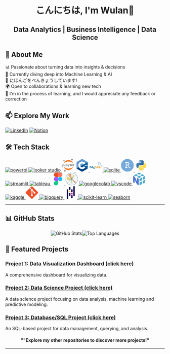 <h1 align="center">こんにちは, I'm Wulan👋</h1>
<h2 align="center">Data Analytics | Business Intelligence | Data Science</h2>


## 🌟 About Me

📊 Passionate about turning data into insights & decisions  
🤖 Currently diving deep into Machine Learning & AI  
🎯 にほんごをべんきょうしています!  
🌍 Open to collaborations & learning new tech  
🤝 I'm in the process of learning, and I would appreciate any feedback or correction  

## 📫 Explore My Work

[![LinkedIn](https://img.shields.io/badge/LinkedIn-0077B5?style=for-the-badge&logo=linkedin&logoColor=white)](https://linkedin.com/in/YourUsername)
[![Notion](https://img.shields.io/badge/Notion-000000?style=for-the-badge&logo=notion&logoColor=white)](https://notion.so/YourPage)


## 🛠️ Tech Stack
<p align="left">
  <!-- Power BI -->
  <a href="https://powerbi.microsoft.com/" target="_blank" rel="noreferrer">
    <img src="https://upload.wikimedia.org/wikipedia/commons/c/cf/New_Power_BI_Logo.svg" alt="powerbi" width="40" height="40"/>
  </a>
  
  <!-- Looker Studio -->
   <a href="https://lookerstudio.google.com/" target="_blank" rel="noreferrer">
    <img src="https://raw.githubusercontent.com/simple-icons/simple-icons/master/icons/googleanalytics.svg" alt="looker studio" width="40" height="40"/>
  </a>
  
  <!-- Jupyter -->
  <a href="https://jupyter.org/" target="_blank" rel="noreferrer">
    <img src="https://raw.githubusercontent.com/devicons/devicon/master/icons/jupyter/jupyter-original-wordmark.svg" alt="jupyter" width="40" height="40"/>
  </a>
  
  <!-- Dev C++ -->
  <a href="https://www.bloodshed.net/" target="_blank" rel="noreferrer">
    <img src="https://raw.githubusercontent.com/devicons/devicon/master/icons/cplusplus/cplusplus-original.svg" alt="dev c++" width="40" height="40"/>
  </a>
  
  <!-- MySQL -->
  <a href="https://www.mysql.com/" target="_blank" rel="noreferrer">
    <img src="https://raw.githubusercontent.com/devicons/devicon/master/icons/mysql/mysql-original-wordmark.svg" alt="mysql" width="40" height="40"/>
  </a>
  
  <!-- SQLite -->
  <a href="https://www.sqlite.org/" target="_blank" rel="noreferrer">
    <img src="https://www.vectorlogo.zone/logos/sqlite/sqlite-icon.svg" alt="sqlite" width="40" height="40"/>
  </a>
  
  <!-- RStudio -->
  <a href="https://www.rstudio.com/" target="_blank" rel="noreferrer">
    <img src="https://raw.githubusercontent.com/devicons/devicon/master/icons/rstudio/rstudio-original.svg" alt="rstudio" width="40" height="40"/>
  </a>
  
  <!-- Python -->
  <a href="https://www.python.org" target="_blank" rel="noreferrer">
    <img src="https://raw.githubusercontent.com/devicons/devicon/master/icons/python/python-original.svg" alt="python" width="40" height="40"/>
  </a>
   
  <!-- Streamlit -->
  <a href="https://streamlit.io/" target="_blank" rel="noreferrer">
    <img src="https://raw.githubusercontent.com/gilbarbara/logos/main/logos/streamlit.svg" alt="streamlit" width="40" height="40"/>
  </a>

  <!-- Tableau -->
  <a href="https://www.tableau.com/" target="_blank" rel="noreferrer">
    <img src="https://raw.githubusercontent.com/gilbarbara/logos/main/logos/tableau.svg" alt="tableau" width="40" height="40"/>
  </a>

  <!-- Figma -->
  <a href="https://www.figma.com/" target="_blank" rel="noreferrer">
    <img src="https://raw.githubusercontent.com/devicons/devicon/master/icons/figma/figma-original.svg" alt="figma" width="40" height="40"/>
  </a>

  <!-- Matplotlib -->
  <a href="https://matplotlib.org" target="_blank" rel="noreferrer">
  <img src="https://raw.githubusercontent.com/devicons/devicon/master/icons/matplotlib/matplotlib-original.svg" alt="matplotlib" width="40" height="40"/>
</a>

  <!-- Google Colab -->
  <a href="https://colab.research.google.com/" target="_blank" rel="noreferrer">
    <img src="https://colab.research.google.com/img/colab_favicon_256px.png" alt="googlecolab" width="40" height="40"/>
  </a>

  <!-- VS Code -->
  <a href="https://code.visualstudio.com/" target="_blank" rel="noreferrer">
    <img src="https://upload.wikimedia.org/wikipedia/commons/9/9a/Visual_Studio_Code_1.35_icon.svg" alt="vscode" width="40" height="40"/>
  </a>
<!-- Numpy -->
<a href="https://numpy.org" target="_blank" rel="noreferrer">
  <img src="https://raw.githubusercontent.com/devicons/devicon/master/icons/numpy/numpy-original.svg" alt="numpy" width="40" height="40"/>
</a>

<!-- Kaggle -->
<a href="https://www.kaggle.com" target="_blank" rel="noreferrer">
  <img src="https://www.vectorlogo.zone/logos/kaggle/kaggle-icon.svg" alt="kaggle" width="40" height="40"/>
</a>

<!-- Git -->
<a href="https://git-scm.com" target="_blank" rel="noreferrer">
  <img src="https://raw.githubusercontent.com/devicons/devicon/master/icons/git/git-original.svg" alt="git" width="40" height="40"/>
</a>

<!-- BigQuery -->
<a href="https://cloud.google.com/bigquery" target="_blank" rel="noreferrer">
  <img src="https://www.vectorlogo.zone/logos/google_bigquery/google_bigquery-icon.svg" alt="bigquery" width="40" height="40"/>
</a>

<!-- Pandas -->
<a href="https://pandas.pydata.org/" target="_blank" rel="noreferrer">
  <img src="https://raw.githubusercontent.com/devicons/devicon/master/icons/pandas/pandas-original.svg" alt="pandas" width="40" height="40"/>
</a>

<!-- Scikit-learn -->
<a href="https://scikit-learn.org/" target="_blank" rel="noreferrer">
  <img src="https://upload.wikimedia.org/wikipedia/commons/0/05/Scikit_learn_logo_small.svg" alt="scikit-learn" width="40" height="40"/>
</a>

<!-- Seaborn -->
<a href="https://seaborn.pydata.org/" target="_blank" rel="noreferrer">
  <img src="https://seaborn.pydata.org/_images/logo-mark-lightbg.svg" alt="seaborn" width="40" height="40"/>
</a>
</p>


---

## 📊 GitHub Stats

<div style="display: flex; flex-direction: row; justify-content: center;">
  <img src="https://github-readme-stats.vercel.app/api?username=anandawln&show_icons=true&theme=radical" alt="GitHub Stats" />
  <img src="https://github-readme-stats.vercel.app/api/top-langs/?username=anandawln&layout=compact&theme=tokyonight" alt="Top Languages" />
</div>


## 🌟 Featured Projects

### [Project 1: Data Visualization Dashboard (click here)](https://github.com/anandawln/dashboard-project)
A comprehensive dashboard for visualizing data.

### [Project 2: Data Science Project (click here)](https://github.com/anandawln/data-science-collection-project)
A data science project focusing on data analysis, machine learning and predictive modeling.

### [Project 3: Database/SQL Project (click here)](https://github.com/anandawln/SQL-project-collection)
An SQL-based project for data management, querying, and analysis.

<h4 align="center">""Explore my other repositories to discover more projects!"</h4>


---



